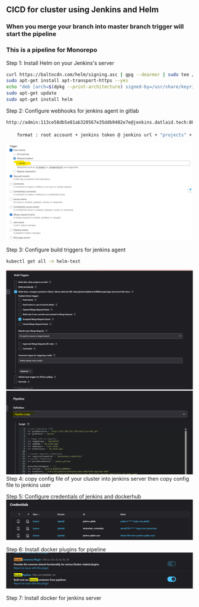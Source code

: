 ## CICD for cluster using Jenkins and Helm

### When you merge your branch into master branch trigger will start the pipeline

### This is a pipeline for Monorepo
Step 1: Install Helm on your Jenkins's server

```bash
curl https://baltocdn.com/helm/signing.asc | gpg --dearmor | sudo tee /usr/share/keyrings/helm.gpg > /dev/null
sudo apt-get install apt-transport-https --yes
echo "deb [arch=$(dpkg --print-architecture) signed-by=/usr/share/keyrings/helm.gpg] https://baltocdn.com/helm/stable/debian/ all main" | sudo tee /etc/apt/sources.list.d/helm-stable-debian.list
sudo apt-get update
sudo apt-get install helm
```

Step 2: Configure webhooks for jenkins agent in gitlab

```bash
http://admin:113ce58db5e81ab320567e35ddb9402e7e@jenkins.datlaid.tech:8080/project/app-demo/cicd-k8s-demo

    format : root account + jenkins token @ jenkins url + "projects" + folder's name(if exists) + project's name  

```
![alt text](image-4.png)

Step 3: Configure build triggers for jenkins agent

```bash
kubectl get all -n helm-test
```


![alt text](image-1.png)
![alt text](image-5.png)
Step 4: copy config file of your cluster into jenkins server then copy config file to jenkins user

Step 5: Configure credentials of jenkins and dockerhub
![alt text](image-2.png)

Step 6: Install docker plugins for pipeline
![alt text](image-3.png)

Step 7: Install docker for jenkins server